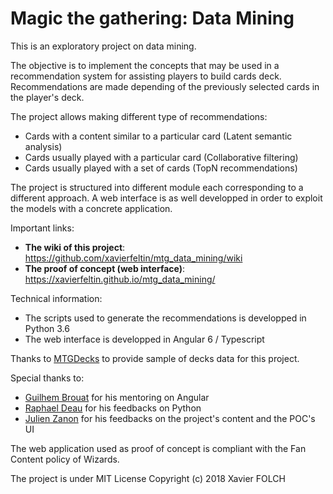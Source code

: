 # Magic the gathering: Data Mining

This is an exploratory project on data mining.

The objective is to implement the concepts that may be used in a recommendation system for assisting players to build cards deck. 
Recommendations are made depending of the previously selected cards in the player's deck.

The project allows making different type of recommendations:
  - Cards with a content similar to a particular card (Latent semantic analysis)
  - Cards usually played with a particular card (Collaborative filtering)
  - Cards usually played with a set of cards (TopN recommendations)

The project is structured into different module each corresponding to a different approach. A web interface is as well developped in order to exploit the models with a concrete application. 

Important links:
  - **The wiki of this project**: https://github.com/xavierfeltin/mtg_data_mining/wiki
  - **The proof of concept (web interface)**: https://xavierfeltin.github.io/mtg_data_mining/

Technical information:
  - The scripts used to generate the recommendations is developped in Python 3.6
  - The web interface is developped in Angular 6 / Typescript

Thanks to [MTGDecks](http://mtgdecks.net) to provide sample of decks data for this project.

Special thanks to: 
  - [Guilhem Brouat](https://www.linkedin.com/in/guilhem-brouat-b09148a5/) for his mentoring on Angular
  - [Raphael Deau](https://www.linkedin.com/in/rapha%C3%ABl-deau-015a7712a/) for his feedbacks on Python
  - [Julien Zanon](https://www.linkedin.com/in/julien-zanon/) for his feedbacks on the project's content and the POC's UI
  
The web application used as proof of concept is compliant with the Fan Content policy of Wizards.

The project is under MIT License
Copyright (c) 2018 Xavier FOLCH
